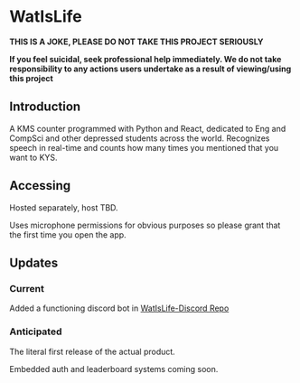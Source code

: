 # WatIsLife

**THIS IS A JOKE, PLEASE DO NOT TAKE THIS PROJECT SERIOUSLY**

**If you feel suicidal, seek professional help immediately. We do not take responsibility to any actions users undertake as a result of viewing/using this project**

## Introduction

A KMS counter programmed with Python and React, dedicated to Eng and CompSci and other depressed students across the world. 
Recognizes speech in real-time and counts how many times you mentioned that you want to KYS.

## Accessing

Hosted separately, host TBD.

Uses microphone permissions for obvious purposes so please grant that the first time you open the app.

## Updates

### Current

Added a functioning discord bot in [WatIsLife-Discord Repo](https://github.com/plane-paper/WatIsLife-Discord/tree/main)

### Anticipated

The literal first release of the actual product.

Embedded auth and leaderboard systems coming soon.
